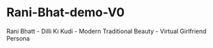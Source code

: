 # Rani-Bhat-demo-V0
Rani Bhatt - Dilli Ki Kudi - Modern Traditional Beauty - Virtual Girlfriend Persona
